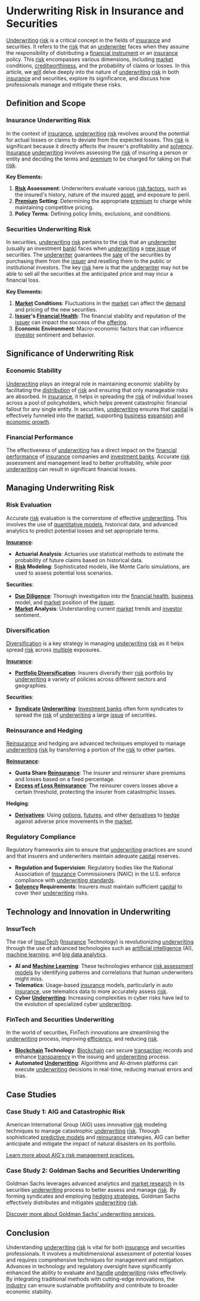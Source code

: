 # Underwriting Risk in Insurance and Securities

[Underwriting](../u/underwriting.md) [risk](../r/risk.md) is a critical concept in the fields of [insurance](../i/insurance.md) and securities. It refers to the [risk](../r/risk.md) that an [underwriter](../u/underwriter.md) faces when they assume the responsibility of distributing a [financial instrument](../f/financial_instrument.md) or an [insurance](../i/insurance.md) policy. This [risk](../r/risk.md) encompasses various dimensions, including [market](../m/market.md) conditions, [creditworthiness](../c/creditworthiness.md), and the probability of claims or losses. In this article, we [will](../w/will.md) delve deeply into the nature of [underwriting](../u/underwriting.md) [risk](../r/risk.md) in both [insurance](../i/insurance.md) and securities, explore its significance, and discuss how professionals manage and mitigate these risks.

## Definition and Scope

### Insurance Underwriting Risk

In the context of [insurance](../i/insurance.md), [underwriting](../u/underwriting.md) [risk](../r/risk.md) revolves around the potential for actual losses or claims to deviate from the expected losses. This [risk](../r/risk.md) is significant because it directly affects the insurer's profitability and [solvency](../s/solvency.md). [Insurance](../i/insurance.md) [underwriting](../u/underwriting.md) involves assessing the [risk](../r/risk.md) of insuring a person or entity and deciding the terms and [premium](../p/premium.md) to be charged for taking on that [risk](../r/risk.md).

**Key Elements:**

1. **[Risk](../r/risk.md) Assessment**: Underwriters evaluate various [risk factors](../r/risk_factors_in_trading.md), such as the insured's history, nature of the insured [asset](../a/asset.md), and exposure to peril.
2. **[Premium](../p/premium.md) Setting**: Determining the appropriate [premium](../p/premium.md) to charge while maintaining competitive pricing.
3. **Policy Terms**: Defining policy limits, exclusions, and conditions.

### Securities Underwriting Risk

In securities, [underwriting](../u/underwriting.md) [risk](../r/risk.md) pertains to the [risk](../r/risk.md) that an [underwriter](../u/underwriter.md) (usually an investment [bank](../b/bank.md)) faces when [underwriting](../u/underwriting.md) a [new issue](../n/new_issue.md) of securities. The [underwriter](../u/underwriter.md) guarantees the [sale](../s/sale.md) of the securities by purchasing them from the [issuer](../i/issuer.md) and reselling them to the public or institutional investors. The key [risk](../r/risk.md) here is that the [underwriter](../u/underwriter.md) may not be able to sell all the securities at the anticipated price and may incur a financial loss.

**Key Elements:**

1. **[Market](../m/market.md) Conditions**: Fluctuations in the [market](../m/market.md) can affect the [demand](../d/demand.md) and pricing of the new securities.
2. **[Issuer](../i/issuer.md)'s [Financial Health](../f/financial_health.md)**: The financial stability and reputation of the [issuer](../i/issuer.md) can impact the success of the [offering](../o/offering.md).
3. **Economic Environment**: Macro-economic factors that can influence [investor](../i/investor.md) sentiment and behavior.

## Significance of Underwriting Risk

### Economic Stability

[Underwriting](../u/underwriting.md) plays an integral role in maintaining economic stability by facilitating the [distribution](../d/distribution.md) of [risk](../r/risk.md) and ensuring that only manageable risks are absorbed. In [insurance](../i/insurance.md), it helps in spreading the [risk](../r/risk.md) of individual losses across a pool of policyholders, which helps prevent catastrophic financial fallout for any single entity. In securities, [underwriting](../u/underwriting.md) ensures that [capital](../c/capital.md) is effectively funneled into the [market](../m/market.md), supporting [business](../b/business.md) [expansion](../e/expansion.md) and [economic growth](../e/economic_growth.md).

### Financial Performance

The effectiveness of [underwriting](../u/underwriting.md) has a direct impact on the [financial performance](../f/financial_performance.md) of [insurance](../i/insurance.md) companies and [investment banks](../i/investment_bank_(ib).md). Accurate [risk](../r/risk.md) assessment and management lead to better profitability, while poor [underwriting](../u/underwriting.md) can result in significant financial losses.

## Managing Underwriting Risk

### Risk Evaluation

Accurate [risk](../r/risk.md) evaluation is the cornerstone of effective [underwriting](../u/underwriting.md). This involves the use of [quantitative models](../q/quantitative_models.md), historical data, and advanced analytics to predict potential losses and set appropriate terms.

**[Insurance](../i/insurance.md)**:

- **Actuarial Analysis**: Actuaries use statistical methods to estimate the probability of future claims based on historical data.
- **[Risk](../r/risk.md) Modeling**: Sophisticated models, like Monte Carlo simulations, are used to assess potential loss scenarios.

**Securities**:

- **[Due Diligence](../d/due_diligence.md)**: Thorough investigation into the [financial health](../f/financial_health.md), [business](../b/business.md) model, and [market](../m/market.md) position of the [issuer](../i/issuer.md).
- **[Market](../m/market.md) Analysis**: Understanding current [market](../m/market.md) trends and [investor](../i/investor.md) sentiment.

### Diversification

[Diversification](../d/diversification.md) is a key strategy in managing [underwriting](../u/underwriting.md) [risk](../r/risk.md) as it helps spread [risk](../r/risk.md) across [multiple](../m/multiple.md) exposures.

**[Insurance](../i/insurance.md)**:

- **[Portfolio Diversification](../p/portfolio_diversification.md)**: Insurers diversify their [risk](../r/risk.md) portfolio by [underwriting](../u/underwriting.md) a variety of policies across different sectors and geographies.
  
**Securities**:

- **[Syndicate](../s/syndicate.md) [Underwriting](../u/underwriting.md)**: [Investment banks](../i/investment_bank_(ib).md) often form syndicates to spread the [risk](../r/risk.md) of [underwriting](../u/underwriting.md) a large [issue](../i/issue.md) of securities.

### Reinsurance and Hedging

[Reinsurance](../r/reinsurance.md) and hedging are advanced techniques employed to manage [underwriting](../u/underwriting.md) [risk](../r/risk.md) by transferring a portion of the [risk](../r/risk.md) to other parties.

**[Reinsurance](../r/reinsurance.md)**:

- **Quota Share [Reinsurance](../r/reinsurance.md)**: The insurer and reinsurer share premiums and losses based on a fixed percentage.
- **[Excess of Loss Reinsurance](../e/excess_of_loss_reinsurance.md)**: The reinsurer covers losses above a certain threshold, protecting the insurer from catastrophic losses.

**Hedging**:

- **[Derivatives](../d/derivatives.md)**: Using [options](../o/options.md), [futures](../f/futures.md), and other [derivatives](../d/derivatives.md) to [hedge](../h/hedge.md) against adverse price movements in the [market](../m/market.md).

### Regulatory Compliance

Regulatory frameworks aim to ensure that [underwriting](../u/underwriting.md) practices are sound and that insurers and underwriters maintain adequate [capital](../c/capital.md) reserves.

- **Regulation and Supervision**: Regulatory bodies like the National Association of [Insurance](../i/insurance.md) Commissioners (NAIC) in the U.S. enforce compliance with [underwriting standards](../u/underwriting_standards.md).
- **[Solvency](../s/solvency.md) Requirements**: Insurers must maintain sufficient [capital](../c/capital.md) to cover their [underwriting](../u/underwriting.md) risks.

## Technology and Innovation in Underwriting

### InsurTech

The rise of [InsurTech](../i/insurtech.md) ([Insurance](../i/insurance.md) Technology) is revolutionizing [underwriting](../u/underwriting.md) through the use of advanced technologies such as [artificial intelligence](../a/artificial_intelligence_in_trading.md) (AI), [machine learning](../m/machine_learning.md), and [big data analytics](../b/big_data_analytics_in_trading.md).

- **AI and [Machine Learning](../m/machine_learning.md)**: These technologies enhance [risk assessment models](../r/risk_assessment_models.md) by identifying patterns and correlations that human underwriters might miss.
- **Telematics**: Usage-based [insurance](../i/insurance.md) models, particularly in auto [insurance](../i/insurance.md), use telematics data to more accurately assess [risk](../r/risk.md).
- **Cyber [Underwriting](../u/underwriting.md)**: Increasing complexities in cyber risks have led to the evolution of specialized cyber [underwriting](../u/underwriting.md).

### FinTech and Securities Underwriting

In the world of securities, FinTech innovations are streamlining the [underwriting](../u/underwriting.md) process, improving [efficiency](../e/efficiency.md), and reducing [risk](../r/risk.md).

- **[Blockchain](../b/blockchain_in_trading.md) Technology**: [Blockchain](../b/blockchain_in_trading.md) can secure [transaction](../t/transaction.md) records and enhance [transparency](../t/transparency.md) in the issuing and [underwriting](../u/underwriting.md) process.
- **Automated [Underwriting](../u/underwriting.md)**: Algorithms and AI-driven platforms can execute [underwriting](../u/underwriting.md) decisions in real-time, reducing manual errors and bias.

## Case Studies

### Case Study 1: AIG and Catastrophic Risk

American International Group (AIG) uses innovative [risk](../r/risk.md) modeling techniques to manage catastrophic [underwriting](../u/underwriting.md) [risk](../r/risk.md). Through sophisticated [predictive models](../p/predictive_models_in_trading.md) and [reinsurance](../r/reinsurance.md) strategies, AIG can better anticipate and mitigate the impact of natural disasters on its portfolio.

[Learn more about AIG's risk management practices.](https://www.aig.com)

### Case Study 2: Goldman Sachs and Securities Underwriting

Goldman Sachs leverages advanced analytics and [market research](../m/market_research.md) in its securities [underwriting](../u/underwriting.md) process to better assess and manage [risk](../r/risk.md). By forming syndicates and employing [hedging strategies](../h/hedging_strategies.md), Goldman Sachs effectively distributes and mitigates [underwriting](../u/underwriting.md) [risk](../r/risk.md).

[Discover more about Goldman Sachs’ underwriting services.](https://www.goldmansachs.com)

## Conclusion

Understanding [underwriting](../u/underwriting.md) [risk](../r/risk.md) is vital for both [insurance](../i/insurance.md) and securities professionals. It involves a multidimensional assessment of potential losses and requires comprehensive techniques for management and mitigation. Advances in technology and regulatory oversight have significantly enhanced the ability to evaluate and [handle](../h/handle.md) [underwriting](../u/underwriting.md) risks effectively. By integrating traditional methods with cutting-edge innovations, the [industry](../i/industry.md) can ensure sustainable profitability and contribute to broader economic stability.